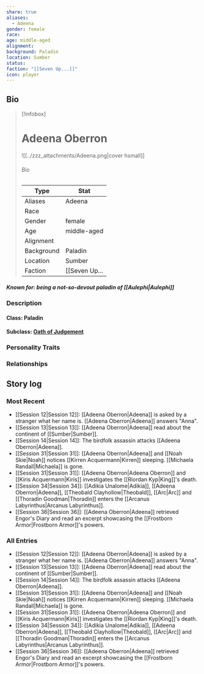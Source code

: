 ```yaml
---
share: true
aliases:
  - Adeena
gender: female
race: 
age: middle-aged
alignment: 
background: Paladin
location: Sumber
status: 
faction: "[[Seven Up...]]"
icon: player
---
```

## Bio
> [!infobox]
> # Adeena Oberron
> ![[../zzz_attachments/Adeena.png|cover hsmall]]
> ###### Bio
> | Type | Stat |
> | ---- | ---- |
> | Aliases | Adeena|
> | Race|  |
> | Gender| female|
> | Age | middle-aged|
> | Alignment|| 
> | Background| Paladin|
> | Location|  Sumber|
> | Faction| [[Seven Up...|Seven Up...]]| 
##### Known for: being a not-so-devout paladin of [[Aulephi|Aulephi]]
### Description
#### Class: Paladin
#### Subclass: [Oath of Judgement](https://www.dandwiki.com/wiki/Oath_of_Judgement_(5e_Subclass))
### Personality Traits
### Relationships
## Story log
### Most Recent
- [[Session 12|Session 12]]: [[Adeena Oberron|Adeena]] is asked by a stranger what her name is. [[Adeena Oberron|Adeena]] answers "Anna".
- [[Session 13|Session 13]]: [[Adeena Oberron|Adeena]] read about the continent of [[Sumber|Sumber]].
- [[Session 14|Session 14]]: The birdfolk assassin attacks [[Adeena Oberron|Adeena]].
- [[Session 31|Session 31]]: [[Adeena Oberron|Adeena]] and [[Noah Skie|Noah]] notices [[Kirren Acquermann|Kirren]] sleeping. [[Michaela Randall|Michaela]] is gone.
- [[Session 31|Session 31]]: [[Adeena Oberron|Adeena Oberron]] and [[Kiris Acquermann|Kiris]] investigates the [[Riordan Kyp|King]]'s death.
- [[Session 34|Session 34]]: [[Adikia Unalome|Adikia]], [[Adeena Oberron|Adeena]], [[Theobald Clayhollow|Theobald]], [[Arc|Arc]] and [[Thoradin Goodman|Thoradin]] enters the [[Arcanus Labyrinthus|Arcanus Labyrinthus]].
- [[Session 36|Session 36]]: [[Adeena Oberron|Adeena]] retrieved Engor's Diary and read an excerpt showcasing the [[Frostborn Armor|Frostborn Armor]]'s powers.

### All Entries
- [[Session 12|Session 12]]: [[Adeena Oberron|Adeena]] is asked by a stranger what her name is. [[Adeena Oberron|Adeena]] answers "Anna".
- [[Session 13|Session 13]]: [[Adeena Oberron|Adeena]] read about the continent of [[Sumber|Sumber]].
- [[Session 14|Session 14]]: The birdfolk assassin attacks [[Adeena Oberron|Adeena]].
- [[Session 31|Session 31]]: [[Adeena Oberron|Adeena]] and [[Noah Skie|Noah]] notices [[Kirren Acquermann|Kirren]] sleeping. [[Michaela Randall|Michaela]] is gone.
- [[Session 31|Session 31]]: [[Adeena Oberron|Adeena Oberron]] and [[Kiris Acquermann|Kiris]] investigates the [[Riordan Kyp|King]]'s death.
- [[Session 34|Session 34]]: [[Adikia Unalome|Adikia]], [[Adeena Oberron|Adeena]], [[Theobald Clayhollow|Theobald]], [[Arc|Arc]] and [[Thoradin Goodman|Thoradin]] enters the [[Arcanus Labyrinthus|Arcanus Labyrinthus]].
- [[Session 36|Session 36]]: [[Adeena Oberron|Adeena]] retrieved Engor's Diary and read an excerpt showcasing the [[Frostborn Armor|Frostborn Armor]]'s powers.
